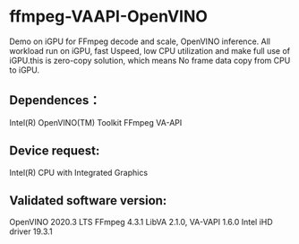 # ffmpeg-VAAPI-OpenVINO
Demo on iGPU for FFmpeg decode and scale, OpenVINO inference. All workload run on iGPU, fast Uspeed, low CPU utilization and make full use of iGPU.this is zero-copy solution, which means No frame data copy from CPU to iGPU.

## Dependences：

Intel(R) OpenVINO(TM) Toolkit
FFmpeg
VA-API


## Device request:

Intel(R) CPU with Integrated Graphics

## Validated software version:

OpenVINO 2020.3 LTS
FFmpeg 4.3.1
LibVA 2.1.0, VA-VAPI 1.6.0 Intel iHD driver 19.3.1
